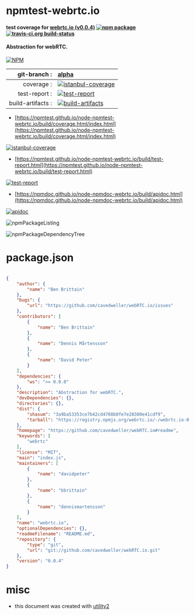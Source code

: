 # npmtest-webrtc.io

#### test coverage for  [webrtc.io (v0.0.4)](https://github.com/cavedweller/webRTC.io#readme)  [![npm package](https://img.shields.io/npm/v/npmtest-webrtc.io.svg?style=flat-square)](https://www.npmjs.org/package/npmtest-webrtc.io) [![travis-ci.org build-status](https://api.travis-ci.org/npmtest/node-npmtest-webrtc.io.svg)](https://travis-ci.org/npmtest/node-npmtest-webrtc.io)

#### Abstraction for webRTC.

[![NPM](https://nodei.co/npm/webrtc.io.png?downloads=true&downloadRank=true&stars=true)](https://www.npmjs.com/package/webrtc.io)

| git-branch : | [alpha](https://github.com/npmtest/node-npmtest-webrtc.io/tree/alpha)|
|--:|:--|
| coverage : | [![istanbul-coverage](https://npmtest.github.io/node-npmtest-webrtc.io/build/coverage.badge.svg)](https://npmtest.github.io/node-npmtest-webrtc.io/build/coverage.html/index.html)|
| test-report : | [![test-report](https://npmtest.github.io/node-npmtest-webrtc.io/build/test-report.badge.svg)](https://npmtest.github.io/node-npmtest-webrtc.io/build/test-report.html)|
| build-artifacts : | [![build-artifacts](https://npmtest.github.io/node-npmtest-webrtc.io/glyphicons_144_folder_open.png)](https://github.com/npmtest/node-npmtest-webrtc.io/tree/gh-pages/build)|

- [https://npmtest.github.io/node-npmtest-webrtc.io/build/coverage.html/index.html](https://npmtest.github.io/node-npmtest-webrtc.io/build/coverage.html/index.html)

[![istanbul-coverage](https://npmtest.github.io/node-npmtest-webrtc.io/build/screenCapture.buildCi.browser.%252Ftmp%252Fbuild%252Fcoverage.lib.html.png)](https://npmtest.github.io/node-npmtest-webrtc.io/build/coverage.html/index.html)

- [https://npmtest.github.io/node-npmtest-webrtc.io/build/test-report.html](https://npmtest.github.io/node-npmtest-webrtc.io/build/test-report.html)

[![test-report](https://npmtest.github.io/node-npmtest-webrtc.io/build/screenCapture.buildCi.browser.%252Ftmp%252Fbuild%252Ftest-report.html.png)](https://npmtest.github.io/node-npmtest-webrtc.io/build/test-report.html)

- [https://npmdoc.github.io/node-npmdoc-webrtc.io/build/apidoc.html](https://npmdoc.github.io/node-npmdoc-webrtc.io/build/apidoc.html)

[![apidoc](https://npmdoc.github.io/node-npmdoc-webrtc.io/build/screenCapture.buildCi.browser.%252Ftmp%252Fbuild%252Fapidoc.html.png)](https://npmdoc.github.io/node-npmdoc-webrtc.io/build/apidoc.html)

![npmPackageListing](https://npmtest.github.io/node-npmtest-webrtc.io/build/screenCapture.npmPackageListing.svg)

![npmPackageDependencyTree](https://npmtest.github.io/node-npmtest-webrtc.io/build/screenCapture.npmPackageDependencyTree.svg)



# package.json

```json

{
    "author": {
        "name": "Ben Brittain"
    },
    "bugs": {
        "url": "https://github.com/cavedweller/webRTC.io/issues"
    },
    "contributors": [
        {
            "name": "Ben Brittain"
        },
        {
            "name": "Dennis Mårtensson"
        },
        {
            "name": "David Peter"
        }
    ],
    "dependencies": {
        "ws": ">= 0.0.0"
    },
    "description": "Abstraction for webRTC.",
    "devDependencies": {},
    "directories": {},
    "dist": {
        "shasum": "3a9ba53353ce7b42cd4708b0fe7e20300e41cdf9",
        "tarball": "https://registry.npmjs.org/webrtc.io/-/webrtc.io-0.0.4.tgz"
    },
    "homepage": "https://github.com/cavedweller/webRTC.io#readme",
    "keywords": [
        "webrtc"
    ],
    "license": "MIT",
    "main": "index.js",
    "maintainers": [
        {
            "name": "davidpeter"
        },
        {
            "name": "bbrittain"
        },
        {
            "name": "dennismartensson"
        }
    ],
    "name": "webrtc.io",
    "optionalDependencies": {},
    "readmeFilename": "README.md",
    "repository": {
        "type": "git",
        "url": "git://github.com/cavedweller/webRTC.io.git"
    },
    "version": "0.0.4"
}
```



# misc
- this document was created with [utility2](https://github.com/kaizhu256/node-utility2)
